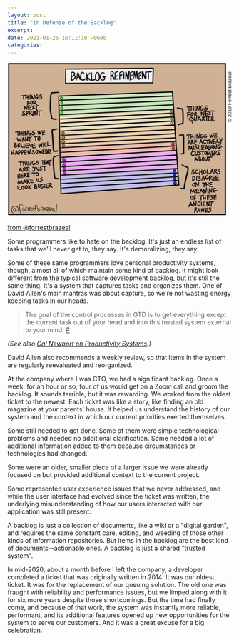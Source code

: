 ```yaml
---
layout: post
title: "In Defense of the Backlog"
excerpt: 
date: 2021-01-26 16:11:18 -0600
categories: 
---
```


![](/assets/2021/01/backlog.jpg)

[from @forrestbrazeal](https://twitter.com/forrestbrazeal/status/1348697534001274880/photo/1)

Some programmers like to hate on the backlog. It's just an endless list of tasks that we'll never get to, they say. It's demoralizing, they say.

Some of these same programmers love personal productivity systems, though, almost all of which maintain some kind of backlog. It might look different from the typical software development backlog, but it's still the same thing. It's a system that captures tasks and organizes them. One of David Allen's main mantras was about capture, so we're not wasting energy keeping tasks in our heads. 

> The goal of the control processes in GTD is to get everything except the current task out of your head and into this trusted system external to your mind. [#](https://en.wikipedia.org/wiki/Getting_Things_Done) 

_(See also [Cal Newport on Productivity Systems](/2020/12/28/cal-newport-on-productivity-systems/).)_

David Allen also recommends a weekly review, so that items in the system are regularly reevaluated and reorganized.

At the company where I was CTO, we had a significant backlog. Once a week, for an hour or so, four of us would get on a Zoom call and groom the backlog. It sounds terrible, but it was rewarding. We worked from the oldest ticket to the newest. Each ticket was like a story, like finding an old magazine at your parents' house. It helped us understand the history of our system and the context in which our current priorities exerted themselves.

Some still needed to get done. Some of them were simple technological problems and needed no additional clarification. Some needed a lot of additional information added to them because circumstances or technologies had changed.

Some were an older, smaller piece of a larger issue we were already focused on but provided additional context to the current project.

Some represented user experience issues that we never addressed, and while the user interface had evolved since the ticket was written, the underlying misunderstanding of how our users interacted with our application was still present.

A backlog is just a collection of documents, like a wiki or a "digital garden", and requires the same constant care, editing, and weeding of those other kinds of information repositories. But items in the backlog are the best kind of documents--actionable ones. A backlog is just a shared "trusted system".

In mid-2020, about a month before I left the company, a developer completed a ticket that was originally written in 2014. It was our oldest ticket. It was for the replacement of our queuing solution. The old one was fraught with reliability and performance issues, but we limped along with it for six more years despite those shortcomings. But the time had finally come, and because of that work, the system was instantly more reliable, performant, and its additional features opened up new opportunities for the system to serve our customers. And it was a great excuse for a big celebration.